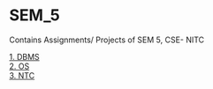 # SEM_5
Contains Assignments/ Projects of SEM 5, CSE- NITC

[1. DBMS](https://github.com/vasanthkumar18/SEM_5/tree/main/Database%20Management%20System)</br>
[2. OS](https://github.com/vasanthkumar18/SEM_5/tree/main/Operating%20Systems)</br>
[3. NTC](https://github.com/vasanthkumar18/SEM_5/tree/main/NTC%20Assignment)

